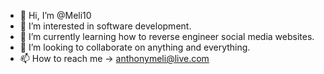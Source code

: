- 👋 Hi, I’m @Meli10
- 👀 I’m interested in software development.
- 🌱 I’m currently learning how to reverse engineer social media websites.
- 💞️ I’m looking to collaborate on anything and everything.
- 📫 How to reach me -> anthonymeli@live.com
